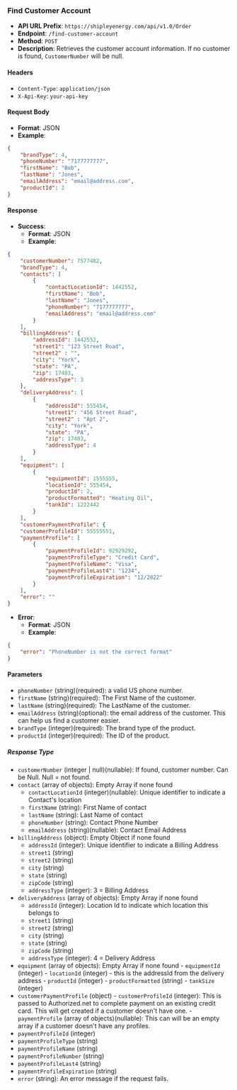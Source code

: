 ### Find Customer Account 
- **API URL Prefix**: `https://shipleyenergy.com/api/v1.0/Order`
- **Endpoint**: `/find-customer-account`
- **Method**: `POST`
- **Description**: Retrieves the customer account information. If no customer is found, `CustomerNumber` will be null.

#### Headers
- `Content-Type`: `application/json`
- `X-Api-Key`: `your-api-key`

#### Request Body
- **Format**: JSON
- **Example**:
```json
{
    "brandType": 4,
    "phoneNumber": "7177777777",
    "firstName": "Bob", 
    "lastName": "Jones", 
    "emailAddress": "email@address.com",
    "productId": 2
}
```

#### Response
- **Success**:
  - **Format**: JSON
  - **Example**:
```json
{
    "customerNumber": 7577482, 
    "brandType": 4,
    "contacts": [
        {
            "contactLocationId": 1442552,
            "firstName": "Bob", 
            "lastName": "Jones",
            "phoneNumber": "7177777777",
            "emailAddress": "email@address.com"
        }
    ],
    "billingAddress": {
        "addressId": 1442552,
        "street1": "123 Street Road", 
        "street2" : "", 
        "city": "York",
        "state": "PA", 
        "zip": 17403, 
        "addressType": 3
    },
    "deliveryAddress": [
        {
            "addressId": 555454, 
            "street1": "456 Street Road", 
            "street2" : "Apt 2", 
            "city": "York",
            "state": "PA", 
            "zip": 17403,
            "addressType": 4
        }
    ],
    "equipment": [
        {
            "equipmentId": 1555555,
            "locationId": 555454, 
            "productId": 2,
            "productFormatted": "Heating Oil", 
            "tankId": 1222442
        }
    ], 
    "customerPaymentProfile": {
    "customerProfileId": 55555551,
    "paymentProfile": [
	    {
            "paymentProfileId": 92929292,
		    "paymentProfileType": "Credit Card", 
		    "paymentProfileName": "Visa", 
            "paymentProfileLast4": "1234", 
		    "paymentProfileExpiration": "12/2022"
	    }
    ],
    "error": ""
}
```
  
- **Error**:
  - **Format**: JSON
  - **Example**:
```json
{
    "error": "PhoneNumber is not the correct format"
}
```

  #### Parameters

  - `phoneNumber` (string)(required): a valid US phone number.
  - `firstName` (string)(required): The First Name of the customer.
  - `lastName` (string)(required): The LastName of the customer.
  - `emailAddress` (string)(optional): the email address of the customer. This can help us find a customer easier.
  - `brandType` (integer)(required): The brand type of the product.
  - `productId` (integer)(required): The ID of the product.


  ##### Response Type

  - `customerNumber` (integer | null)(nullable): If found, customer number. Can be Null. Null = not found. 
  - `contact` (array of objects): Empty Array if none found
    - `contactLocationId` (integer)(nullable): Unique identifier to indicate a Contact's location 
    - `firstName` (string): First Name of contact
    - `lastName` (string): Last Name of contact
    - `phoneNumber` (string): Contact Phone Number
    - `emailAddress` (string)(nullable):  Contact Email Address
  - `billingAddress` (object): Empty Object if none found
    - `addressId` (integer): Unique identifier to indicate a Billing Address
    - `street1` (string)
    - `street2` (string)
    - `city` (string)
    - `state` (string)
    - `zipCode` (string)
    - `addressType` (integer): 3 = Billing Address
  - `deliveryAddress` (array of objects): Empty Array if none found
    - `addressId` (integer): Location Id to indicate which location this belongs to 
    - `street1` (string)
    - `street2` (string)
    - `city` (string)
    - `state` (string)
    - `zipCode` (string)  
    - `addressType` (integer): 4 = Delivery Address
   - `equipment` (array of objects): Empty Array if none found
    - `equipmentId` (integer)
    - `locationId` (integer) - this is the addressId from the delivery address
    - `productId` (integer)
    - `productFormatted` (string)
    - `tankSize` (integer)
   - `customerPaymentProfile` (object)
    - `customerProfileId` (integer): This is passed to Authorized.net to complete payment on an existing credit card. This will get created if a customer doesn't have one.
    - `paymentProfile` (array of objects)(nullable): This can will be an empty array if a customer doesn't have any profiles.
  - `paymentProfileId` (integer)
  - `paymentProfileType` (string)
  - `paymentProfileName` (string)
  - `paymentProfileNumber` (string)
  - `paymentProfileLast4` (string)
  - `paymentProfileExpiration` (string)
 - `error` (string): An error message if the request fails.